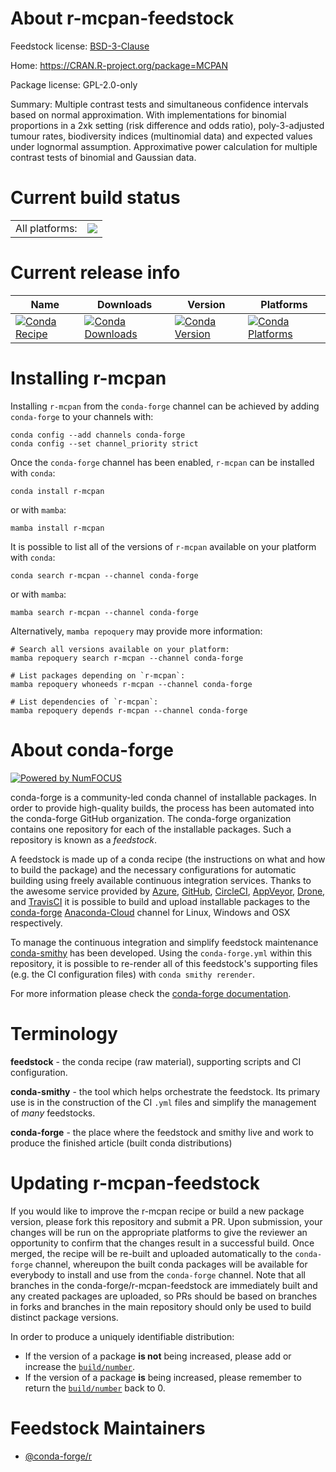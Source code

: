 About r-mcpan-feedstock
=======================

Feedstock license: [BSD-3-Clause](https://github.com/conda-forge/r-mcpan-feedstock/blob/main/LICENSE.txt)

Home: https://CRAN.R-project.org/package=MCPAN

Package license: GPL-2.0-only

Summary: Multiple contrast tests and simultaneous confidence intervals based on normal approximation. With implementations for binomial proportions in a 2xk setting (risk difference and odds ratio), poly-3-adjusted tumour rates, biodiversity indices (multinomial data)  and expected values under lognormal assumption. Approximative power  calculation for multiple contrast tests of binomial and Gaussian data.

Current build status
====================


<table><tr><td>All platforms:</td>
    <td>
      <a href="https://dev.azure.com/conda-forge/feedstock-builds/_build/latest?definitionId=1346&branchName=main">
        <img src="https://dev.azure.com/conda-forge/feedstock-builds/_apis/build/status/r-mcpan-feedstock?branchName=main">
      </a>
    </td>
  </tr>
</table>

Current release info
====================

| Name | Downloads | Version | Platforms |
| --- | --- | --- | --- |
| [![Conda Recipe](https://img.shields.io/badge/recipe-r--mcpan-green.svg)](https://anaconda.org/conda-forge/r-mcpan) | [![Conda Downloads](https://img.shields.io/conda/dn/conda-forge/r-mcpan.svg)](https://anaconda.org/conda-forge/r-mcpan) | [![Conda Version](https://img.shields.io/conda/vn/conda-forge/r-mcpan.svg)](https://anaconda.org/conda-forge/r-mcpan) | [![Conda Platforms](https://img.shields.io/conda/pn/conda-forge/r-mcpan.svg)](https://anaconda.org/conda-forge/r-mcpan) |

Installing r-mcpan
==================

Installing `r-mcpan` from the `conda-forge` channel can be achieved by adding `conda-forge` to your channels with:

```
conda config --add channels conda-forge
conda config --set channel_priority strict
```

Once the `conda-forge` channel has been enabled, `r-mcpan` can be installed with `conda`:

```
conda install r-mcpan
```

or with `mamba`:

```
mamba install r-mcpan
```

It is possible to list all of the versions of `r-mcpan` available on your platform with `conda`:

```
conda search r-mcpan --channel conda-forge
```

or with `mamba`:

```
mamba search r-mcpan --channel conda-forge
```

Alternatively, `mamba repoquery` may provide more information:

```
# Search all versions available on your platform:
mamba repoquery search r-mcpan --channel conda-forge

# List packages depending on `r-mcpan`:
mamba repoquery whoneeds r-mcpan --channel conda-forge

# List dependencies of `r-mcpan`:
mamba repoquery depends r-mcpan --channel conda-forge
```


About conda-forge
=================

[![Powered by
NumFOCUS](https://img.shields.io/badge/powered%20by-NumFOCUS-orange.svg?style=flat&colorA=E1523D&colorB=007D8A)](https://numfocus.org)

conda-forge is a community-led conda channel of installable packages.
In order to provide high-quality builds, the process has been automated into the
conda-forge GitHub organization. The conda-forge organization contains one repository
for each of the installable packages. Such a repository is known as a *feedstock*.

A feedstock is made up of a conda recipe (the instructions on what and how to build
the package) and the necessary configurations for automatic building using freely
available continuous integration services. Thanks to the awesome service provided by
[Azure](https://azure.microsoft.com/en-us/services/devops/), [GitHub](https://github.com/),
[CircleCI](https://circleci.com/), [AppVeyor](https://www.appveyor.com/),
[Drone](https://cloud.drone.io/welcome), and [TravisCI](https://travis-ci.com/)
it is possible to build and upload installable packages to the
[conda-forge](https://anaconda.org/conda-forge) [Anaconda-Cloud](https://anaconda.org/)
channel for Linux, Windows and OSX respectively.

To manage the continuous integration and simplify feedstock maintenance
[conda-smithy](https://github.com/conda-forge/conda-smithy) has been developed.
Using the ``conda-forge.yml`` within this repository, it is possible to re-render all of
this feedstock's supporting files (e.g. the CI configuration files) with ``conda smithy rerender``.

For more information please check the [conda-forge documentation](https://conda-forge.org/docs/).

Terminology
===========

**feedstock** - the conda recipe (raw material), supporting scripts and CI configuration.

**conda-smithy** - the tool which helps orchestrate the feedstock.
                   Its primary use is in the construction of the CI ``.yml`` files
                   and simplify the management of *many* feedstocks.

**conda-forge** - the place where the feedstock and smithy live and work to
                  produce the finished article (built conda distributions)


Updating r-mcpan-feedstock
==========================

If you would like to improve the r-mcpan recipe or build a new
package version, please fork this repository and submit a PR. Upon submission,
your changes will be run on the appropriate platforms to give the reviewer an
opportunity to confirm that the changes result in a successful build. Once
merged, the recipe will be re-built and uploaded automatically to the
`conda-forge` channel, whereupon the built conda packages will be available for
everybody to install and use from the `conda-forge` channel.
Note that all branches in the conda-forge/r-mcpan-feedstock are
immediately built and any created packages are uploaded, so PRs should be based
on branches in forks and branches in the main repository should only be used to
build distinct package versions.

In order to produce a uniquely identifiable distribution:
 * If the version of a package **is not** being increased, please add or increase
   the [``build/number``](https://docs.conda.io/projects/conda-build/en/latest/resources/define-metadata.html#build-number-and-string).
 * If the version of a package **is** being increased, please remember to return
   the [``build/number``](https://docs.conda.io/projects/conda-build/en/latest/resources/define-metadata.html#build-number-and-string)
   back to 0.

Feedstock Maintainers
=====================

* [@conda-forge/r](https://github.com/conda-forge/r/)

